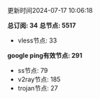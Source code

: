 更新时间2024-07-17 10:06:18

**总订阅: 34**
**总节点: 5517**
- vless节点: 33

**google ping有效节点: 291**
- ss节点: 79
- v2ray节点: 185
- trojan节点: 27
